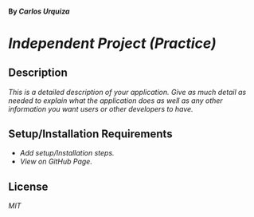 #### By _**Carlos Urquiza**_

# _Independent Project (Practice)_

## Description

_This is a detailed description of your application. Give as much detail as needed to explain what the application does as well as any other information you want users or other developers to have._

## Setup/Installation Requirements

* _Add setup/Installation steps._
* _View on GitHub Page._

## License

_MIT_